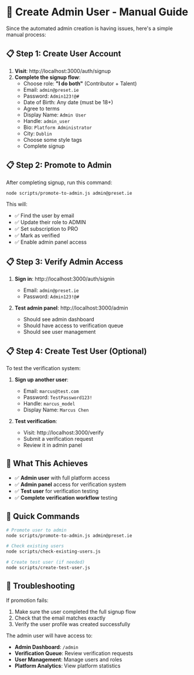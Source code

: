 # 🔧 Create Admin User - Manual Guide

Since the automated admin creation is having issues, here's a simple manual process:

## 📋 **Step 1: Create User Account**

1. **Visit**: http://localhost:3000/auth/signup
2. **Complete the signup flow**:
   - Choose role: **"I do both"** (Contributor + Talent)
   - Email: `admin@preset.ie`
   - Password: `Admin123!@#`
   - Date of Birth: Any date (must be 18+)
   - Agree to terms
   - Display Name: `Admin User`
   - Handle: `admin_user`
   - Bio: `Platform Administrator`
   - City: `Dublin`
   - Choose some style tags
   - Complete signup

## 📋 **Step 2: Promote to Admin**

After completing signup, run this command:

```bash
node scripts/promote-to-admin.js admin@preset.ie
```

This will:
- ✅ Find the user by email
- ✅ Update their role to ADMIN
- ✅ Set subscription to PRO
- ✅ Mark as verified
- ✅ Enable admin panel access

## 📋 **Step 3: Verify Admin Access**

1. **Sign in**: http://localhost:3000/auth/signin
   - Email: `admin@preset.ie`
   - Password: `Admin123!@#`

2. **Test admin panel**: http://localhost:3000/admin
   - Should see admin dashboard
   - Should have access to verification queue
   - Should see user management

## 📋 **Step 4: Create Test User (Optional)**

To test the verification system:

1. **Sign up another user**:
   - Email: `marcus@test.com`
   - Password: `TestPassword123!`
   - Handle: `marcus_model`
   - Display Name: `Marcus Chen`

2. **Test verification**:
   - Visit: http://localhost:3000/verify
   - Submit a verification request
   - Review it in admin panel

## 🎯 **What This Achieves**

- ✅ **Admin user** with full platform access
- ✅ **Admin panel** access for verification system
- ✅ **Test user** for verification testing
- ✅ **Complete verification workflow** testing

## 🚀 **Quick Commands**

```bash
# Promote user to admin
node scripts/promote-to-admin.js admin@preset.ie

# Check existing users
node scripts/check-existing-users.js

# Create test user (if needed)
node scripts/create-test-user.js
```

## 🔧 **Troubleshooting**

If promotion fails:
1. Make sure the user completed the full signup flow
2. Check that the email matches exactly
3. Verify the user profile was created successfully

The admin user will have access to:
- **Admin Dashboard**: `/admin`
- **Verification Queue**: Review verification requests
- **User Management**: Manage users and roles
- **Platform Analytics**: View platform statistics
